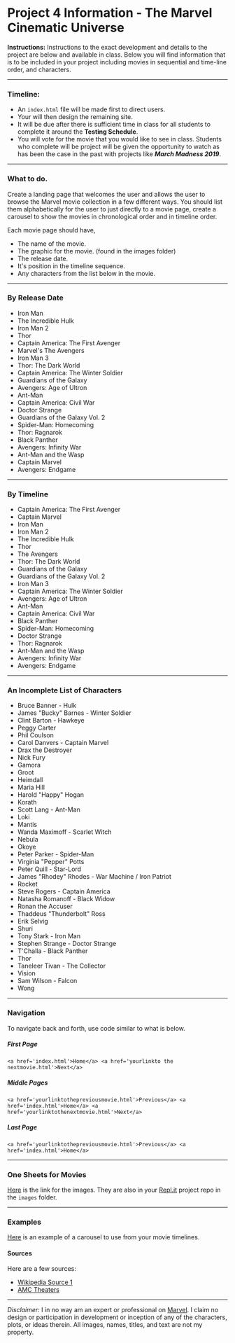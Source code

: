 # Project 4 Information - The Marvel Cinematic Universe


**Instructions:** Instructions to the exact development and details to the project are below and available in class.  Below you will find information that is to be included in your project including movies in sequential and time-line order, and characters.

---

### Timeline:

- An `index.html` file will be made first to direct users.
- Your will then design the remaining site.
- It will be due after there is sufficient time in class for all students to complete it around the **Testing Schedule**.
- You will vote for the movie that you would like to see in class.  Students who complete will be project will be given the opportunity to watch as has been the case in the past with projects like ***March Madness 2019***.

---

### What to do.

Create a landing page that welcomes the user and allows the user to browse the Marvel movie collection in a few different ways.  You should list them alphabetically for the user to just directly to a movie page, create a carousel to show the movies in chronological order and in timeline order.

Each movie page should have, 

- The name of the movie.
- The graphic for the movie. (found in the images folder)
- The release date.
- It's position in the timeline sequence.
- Any characters from the list below in the movie.

---

### By Release Date

- Iron Man
- The Incredible Hulk
- Iron Man 2
- Thor
- Captain America: The First Avenger
- Marvel's The Avengers
- Iron Man 3
- Thor: The Dark World
- Captain America: The Winter Soldier
- Guardians of the Galaxy
- Avengers: Age of Ultron
- Ant-Man
- Captain America: Civil War
- Doctor Strange
- Guardians of the Galaxy Vol. 2
- Spider-Man: Homecoming
- Thor: Ragnarok
- Black Panther
- Avengers: Infinity War
- Ant-Man and the Wasp
- Captain Marvel
- Avengers: Endgame

---

### By Timeline

- Captain America: The First Avenger
- Captain Marvel
- Iron Man
- Iron Man 2
- The Incredible Hulk
- Thor
- The Avengers
- Thor: The Dark World
- Guardians of the Galaxy
- Guardians of the Galaxy Vol. 2
- Iron Man 3
- Captain America: The Winter Soldier
- Avengers: Age of Ultron
- Ant-Man
- Captain America: Civil War
- Black Panther
- Spider-Man: Homecoming
- Doctor Strange
- Thor: Ragnarok
- Ant-Man and the Wasp
- Avengers: Infinity War
- Avengers: Endgame

---

### An Incomplete List of Characters

- Bruce Banner - Hulk
- James "Bucky" Barnes - Winter Soldier
- Clint Barton - Hawkeye
- Peggy Carter
- Phil Coulson
- Carol Danvers - Captain Marvel
- Drax the Destroyer
- Nick Fury
- Gamora
- Groot
- Heimdall
- Maria Hill
- Harold "Happy" Hogan
- Korath
- Scott Lang - Ant-Man
- Loki
- Mantis
- Wanda Maximoff - Scarlet Witch
- Nebula
- Okoye
- Peter Parker - Spider-Man
- Virginia "Pepper" Potts
- Peter Quill - Star-Lord
- James "Rhodey" Rhodes - War Machine / Iron Patriot
- Rocket
- Steve Rogers - Captain America
- Natasha Romanoff - Black Widow
- Ronan the Accuser
- Thaddeus "Thunderbolt" Ross
- Erik Selvig
- Shuri
- Tony Stark - Iron Man
- Stephen Strange - Doctor Strange
- T'Challa - Black Panther
- Thor
- Taneleer Tivan - The Collector
- Vision
- Sam Wilson - Falcon 
- Wong

---

### Navigation

To navigate back and forth, use code similar to what is below.

##### First Page

`<a href='index.html'>Home</a> <a href='yourlinkto the nextmovie.html'>Next</a>`

##### Middle Pages

`<a href='yourlinktothepreviousmovie.html'>Previous</a> <a href='index.html'>Home</a> <a href='yourlinktothenextmovie.html'>Next</a>`

##### Last Page

`<a href='yourlinktothepreviousmovie.html'>Previous</a> <a href='index.html'>Home</a>`

---

### One Sheets for Movies

[Here](https://github.com/collinsteaches/project4_idt_marvel/tree/master/images) is the link for the images.  They are also in your [Repl.it](https://repl.it/) project repo in the `images` folder.

---

### Examples

[Here](https://www.w3schools.com/bootstrap/bootstrap_carousel.asp) is an example of a carousel to use from your movie timelines.

#### Sources

Here are a few sources:

- [Wikipedia Source 1](https://en.wikipedia.org/wiki/List_of_Marvel_Cinematic_Universe_films)
- [AMC Theaters](https://www.amctheatres.com/amc-scene/the-best-way-to-rewatch-the-mcu)

---
*Disclaimer:* I in no way am an expert or professional on [Marvel](https://www.marvel.com/).  I claim no design or participation in development or inception of any of the characters, plots, or ideas therein.  All images, names, titles, and text are not my property.
